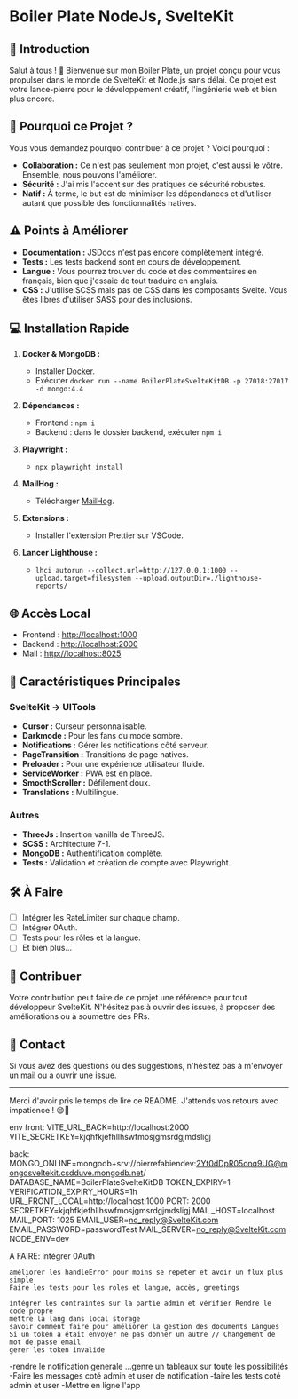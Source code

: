 # Boiler Plate NodeJs, SvelteKit

## 🌟 Introduction

Salut à tous ! 🎉 Bienvenue sur mon Boiler Plate, un projet conçu pour vous propulser dans le monde de SvelteKit et Node.js sans délai. Ce projet est votre lance-pierre pour le développement créatif, l'ingénierie web et bien plus encore.

## 🚀 Pourquoi ce Projet ?

Vous vous demandez pourquoi contribuer à ce projet ? Voici pourquoi :

- **Collaboration :** Ce n'est pas seulement mon projet, c'est aussi le vôtre. Ensemble, nous pouvons l'améliorer.
- **Sécurité :** J'ai mis l'accent sur des pratiques de sécurité robustes.
- **Natif :** À terme, le but est de minimiser les dépendances et d'utiliser autant que possible des fonctionnalités natives.
  
## ⚠️ Points à Améliorer

- **Documentation :** JSDocs n'est pas encore complètement intégré.
- **Tests :** Les tests backend sont en cours de développement.
- **Langue :** Vous pourrez trouver du code et des commentaires en français, bien que j'essaie de tout traduire en anglais.
- **CSS :** J'utilise SCSS mais pas de CSS dans les composants Svelte. Vous êtes libres d'utiliser SASS pour des inclusions.

## 💻 Installation Rapide

1. **Docker & MongoDB :**
    - Installer [Docker](https://www.docker.com/get-started).
    - Exécuter `docker run --name BoilerPlateSvelteKitDB -p 27018:27017 -d mongo:4.4`

2. **Dépendances :**
    - Frontend : `npm i`
    - Backend : dans le dossier backend, exécuter `npm i`

3. **Playwright :**
    - `npx playwright install`

4. **MailHog :**
    - Télécharger [MailHog](https://github.com/mailhog/MailHog/releases/v1.0.0).

5. **Extensions :**
    - Installer l'extension Prettier sur VSCode.

6. **Lancer Lighthouse :**
    - `lhci autorun --collect.url=http://127.0.0.1:1000 --upload.target=filesystem --upload.outputDir=./lighthouse-reports/`

## 🌐 Accès Local

- Frontend : [http://localhost:1000](http://localhost:1000)
- Backend : [http://localhost:2000](http://localhost:2000)
- Mail : [http://localhost:8025](http://localhost:8025)

## 🎨 Caractéristiques Principales

### SvelteKit -> UITools
- **Cursor :** Curseur personnalisable.
- **Darkmode :** Pour les fans du mode sombre.
- **Notifications :** Gérer les notifications côté serveur.
- **PageTransition :** Transitions de page natives.
- **Preloader :** Pour une expérience utilisateur fluide.
- **ServiceWorker :** PWA est en place.
- **SmoothScroller :** Défilement doux.
- **Translations :** Multilingue.

### Autres
- **ThreeJs :** Insertion vanilla de ThreeJS.
- **SCSS :** Architecture 7-1.
- **MongoDB :** Authentification complète.
- **Tests :** Validation et création de compte avec Playwright.

## 🛠 À Faire

- [ ] Intégrer les RateLimiter sur chaque champ.
- [ ] Intégrer 0Auth.
- [ ] Tests pour les rôles et la langue.
- [ ] Et bien plus...

## 🤝 Contribuer

Votre contribution peut faire de ce projet une référence pour tout développeur SvelteKit. N'hésitez pas à ouvrir des issues, à proposer des améliorations ou à soumettre des PRs.

## 💌 Contact

Si vous avez des questions ou des suggestions, n'hésitez pas à m'envoyer un [mail](mailto:your-email@example.com) ou à ouvrir une issue.

---

Merci d'avoir pris le temps de lire ce README. J'attends vos retours avec impatience ! 😄🚀


env front: 
VITE_URL_BACK=http://localhost:2000
VITE_SECRETKEY=kjqhfkjefhllhswfmosjgmsrdgjmdsligj

back:
MONGO_ONLINE=mongodb+srv://pierrefabiendev:2Yt0dDpR05onq9UG@mongosveltekit.csdduve.mongodb.net/
DATABASE_NAME=BoilerPlateSvelteKitDB
TOKEN_EXPIRY=1
VERIFICATION_EXPIRY_HOURS=1h
URL_FRONT_LOCAL=http://localhost:1000
PORT: 2000
SECRETKEY=kjqhfkjefhllhswfmosjgmsrdgjmdsligj
MAIL_HOST=localhost
MAIL_PORT: 1025
EMAIL_USER=no_reply@SvelteKit.com
EMAIL_PASSWORD=passwordTest
MAIL_SERVER=no_reply@SvelteKit.com
NODE_ENV=dev


A FAIRE:
    intégrer 0Auth


    améliorer les handleError pour moins se repeter et avoir un flux plus simple
    Faire les tests pour les roles et langue, accès, greetings

    intégrer les contraintes sur la partie admin et vérifier Rendre le code propre
    mettre la lang dans local storage
    savoir comment faire pour améliorer la gestion des documents Langues
    Si un token a était envoyer ne pas donner un autre // Changement de mot de passe email
    gerer les token invalide

-rendre le notification generale ...genre un tableaux sur toute les possibilités
-Faire les messages coté admin et user de notification
-faire les tests coté admin et user
-Mettre en ligne l'app